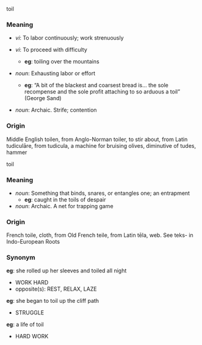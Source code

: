 toil
### Meaning
+ _vi_: To labor continuously; work strenuously
+ _vi_: To proceed with difficulty
    + __eg__: toiling over the mountains

+ _noun_: Exhausting labor or effort
    + __eg__: “A bit of the blackest and coarsest bread is... the sole recompense and the sole profit attaching to so arduous a toil” (George Sand)
+ _noun_: Archaic. Strife; contention

### Origin

Middle English toilen, from Anglo-Norman toiler, to stir about, from Latin tudiculāre, from tudicula, a machine for bruising olives, diminutive of tudes, hammer

toil
### Meaning
+ _noun_: Something that binds, snares, or entangles one; an entrapment
    + __eg__: caught in the toils of despair
+ _noun_: Archaic. A net for trapping game

### Origin

French toile, cloth, from Old French teile, from Latin tēla, web. See teks- in Indo-European Roots

### Synonym

__eg__: she rolled up her sleeves and toiled all night

+ WORK HARD
+ opposite(s): REST, RELAX, LAZE

__eg__: she began to toil up the cliff path

+ STRUGGLE

__eg__: a life of toil

+ HARD WORK


